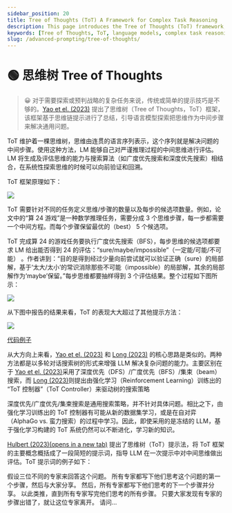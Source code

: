 ```yaml
---
sidebar_position: 20
title: Tree of Thoughts (ToT) A Framework for Complex Task Reasoning
description: This page introduces the Tree of Thoughts (ToT) framework, which enhances language models' ability to reason through complex tasks by using intermediate steps.
keywords: [Tree of Thoughts, ToT, language models, complex task reasoning, AI, AI frameworks]
slug: /advanced-prompting/tree-of-thoughts/
---
```

# 🟢 思维树 Tree of Thoughts

> 😀 对于需要探索或预判战略的复杂任务来说，传统或简单的提示技巧是不够的。[Yao et el. (2023)](https://arxiv.org/abs/2305.10601) 提出了思维树（Tree of Thoughts，ToT）框架，该框架基于思维链提示进行了总结，引导语言模型探索把思维作为中间步骤来解决通用问题。

ToT 维护着一棵思维树，思维由连贯的语言序列表示，这个序列就是解决问题的中间步骤。使用这种方法，LM 能够自己对严谨推理过程的中间思维进行评估。LM 将生成及评估思维的能力与搜索算法（如广度优先搜索和深度优先搜索）相结合，在系统性探索思维的时候可以向前验证和回溯。

ToT 框架原理如下：

![](https://cdn.jsdelivr.net/gh/donttal/imgbed/img/TOT1.webp)

ToT 需要针对不同的任务定义思维/步骤的数量以及每步的候选项数量。例如，论文中的“算 24 游戏”是一种数学推理任务，需要分成 3 个思维步骤，每一步都需要一个中间方程。而每个步骤保留最优的（best） 5 个候选项。

ToT 完成算 24 的游戏任务要执行广度优先搜索（BFS），每步思维的候选项都要求 LM 给出能否得到 24 的评估：“sure/maybe/impossible”（一定能/可能/不可能） 。作者讲到：“目的是得到经过少量向前尝试就可以验证正确（sure）的局部解，基于‘太大/太小’的常识消除那些不可能（impossible）的局部解，其余的局部解作为‘maybe’保留。”每步思维都要抽样得到 3 个评估结果。整个过程如下图所示：

![](https://cdn.jsdelivr.net/gh/donttal/imgbed/img/TOT2.webp)

从下图中报告的结果来看，ToT 的表现大大超过了其他提示方法：

![](https://cdn.jsdelivr.net/gh/donttal/imgbed/img/TOT3.webp)

[代码例子](https://github.com/princeton-nlp/tree-of-thought-llm)

从大方向上来看，[Yao et el. (2023)](https://arxiv.org/abs/2305.10601) 和 [Long (2023)](https://arxiv.org/abs/2305.08291) 的核心思路是类似的。两种方法都是以多轮对话搜索树的形式来增强 LLM 解决复杂问题的能力。主要区别在于 [Yao et el. (2023)](https://arxiv.org/abs/2305.10601)采用了深度优先（DFS）/广度优先（BFS）/集束（beam）搜索，而 [Long (2023)](https://arxiv.org/abs/2305.08291)则提出由强化学习（Reinforcement Learning）训练出的 “ToT 控制器”（ToT Controller）来驱动树的搜索策略

深度优先/广度优先/集束搜索是通用搜索策略，并不针对具体问题。相比之下，由强化学习训练出的 ToT 控制器有可能从新的数据集学习，或是在自对弈（AlphaGo vs. 蛮力搜索）的过程中学习。因此，即使采用的是冻结的 LLM，基于强化学习构建的 ToT 系统仍然可以不断进化，学习新的知识。

[Hulbert (2023)(opens in a new tab)](https://github.com/dave1010/tree-of-thought-prompting) 提出了思维树（ToT）提示法，将 ToT 框架的主要概念概括成了一段简短的提示词，指导 LLM 在一次提示中对中间思维做出评估。ToT 提示词的例子如下：

<AIInput>
假设三位不同的专家来回答这个问题。
所有专家都写下他们思考这个问题的第一个步骤，然后与大家分享。
然后，所有专家都写下他们思考的下一个步骤并分享。
以此类推，直到所有专家写完他们思考的所有步骤。
只要大家发现有专家的步骤出错了，就让这位专家离开。
请问...
</AIInput>